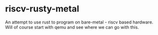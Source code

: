 # riscv-rusty-metal

An attempt to use rust to program on bare-metal - riscv based hardware.  
Will of course start with qemu and see where we can go with this.
